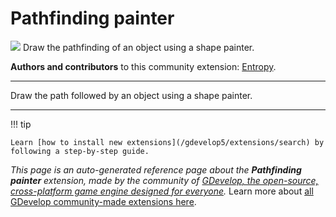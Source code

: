 # Pathfinding painter

<img src="https://resources.gdevelop-app.com/assets/Icons/resistor-nodes.svg" class="extension-icon"></img>
Draw the pathfinding of an object using a shape painter.

**Authors and contributors** to this community extension: [Entropy](https://gd.games/Entropy).

---

Draw the path followed by an object using a shape painter.

---

!!! tip

    Learn [how to install new extensions](/gdevelop5/extensions/search) by following a step-by-step guide.

*This page is an auto-generated reference page about the **Pathfinding painter** extension, made by the community of [GDevelop, the open-source, cross-platform game engine designed for everyone](https://gdevelop.io/).* Learn more about [all GDevelop community-made extensions here](/gdevelop5/extensions).